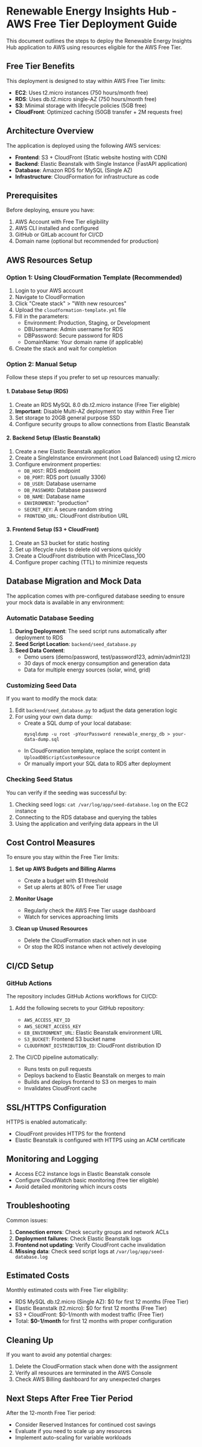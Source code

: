 # Renewable Energy Insights Hub - AWS Free Tier Deployment Guide

This document outlines the steps to deploy the Renewable Energy Insights Hub application to AWS using resources eligible for the AWS Free Tier.

## Free Tier Benefits

This deployment is designed to stay within AWS Free Tier limits:

- **EC2**: Uses t2.micro instances (750 hours/month free)
- **RDS**: Uses db.t2.micro single-AZ (750 hours/month free)
- **S3**: Minimal storage with lifecycle policies (5GB free)
- **CloudFront**: Optimized caching (50GB transfer + 2M requests free)

## Architecture Overview

The application is deployed using the following AWS services:

- **Frontend**: S3 + CloudFront (Static website hosting with CDN)
- **Backend**: Elastic Beanstalk with Single Instance (FastAPI application)
- **Database**: Amazon RDS for MySQL (Single AZ)
- **Infrastructure**: CloudFormation for infrastructure as code

## Prerequisites

Before deploying, ensure you have:

1. AWS Account with Free Tier eligibility
2. AWS CLI installed and configured
3. GitHub or GitLab account for CI/CD
4. Domain name (optional but recommended for production)

## AWS Resources Setup

### Option 1: Using CloudFormation Template (Recommended)

1. Login to your AWS account
2. Navigate to CloudFormation
3. Click "Create stack" > "With new resources"
4. Upload the `cloudformation-template.yml` file
5. Fill in the parameters:
   - Environment: Production, Staging, or Development
   - DBUsername: Admin username for RDS
   - DBPassword: Secure password for RDS
   - DomainName: Your domain name (if applicable)
6. Create the stack and wait for completion

### Option 2: Manual Setup

Follow these steps if you prefer to set up resources manually:

#### 1. Database Setup (RDS)

1. Create an RDS MySQL 8.0 db.t2.micro instance (Free Tier eligible)
2. **Important**: Disable Multi-AZ deployment to stay within Free Tier
3. Set storage to 20GB general purpose SSD
4. Configure security groups to allow connections from Elastic Beanstalk

#### 2. Backend Setup (Elastic Beanstalk)

1. Create a new Elastic Beanstalk application
2. Create a SingleInstance environment (not Load Balanced) using t2.micro
3. Configure environment properties:
   - `DB_HOST`: RDS endpoint
   - `DB_PORT`: RDS port (usually 3306)
   - `DB_USER`: Database username
   - `DB_PASSWORD`: Database password
   - `DB_NAME`: Database name
   - `ENVIRONMENT`: "production"
   - `SECRET_KEY`: A secure random string
   - `FRONTEND_URL`: CloudFront distribution URL

#### 3. Frontend Setup (S3 + CloudFront)

1. Create an S3 bucket for static hosting
2. Set up lifecycle rules to delete old versions quickly
3. Create a CloudFront distribution with PriceClass_100
4. Configure proper caching (TTL) to minimize requests

## Database Migration and Mock Data

The application comes with pre-configured database seeding to ensure your mock data is available in any environment:

### Automatic Database Seeding

1. **During Deployment**: The seed script runs automatically after deployment to RDS
2. **Seed Script Location**: `backend/seed_database.py`
3. **Seed Data Content**:
   - Demo users (demo/password, test/password123, admin/admin123)
   - 30 days of mock energy consumption and generation data
   - Data for multiple energy sources (solar, wind, grid)

### Customizing Seed Data

If you want to modify the mock data:

1. Edit `backend/seed_database.py` to adjust the data generation logic
2. For using your own data dump:
   - Create a SQL dump of your local database:
     ```
     mysqldump -u root -pYourPassword renewable_energy_db > your-data-dump.sql
     ```
   - In CloudFormation template, replace the script content in `UploadDBScriptCustomResource`
   - Or manually import your SQL data to RDS after deployment

### Checking Seed Status

You can verify if the seeding was successful by:

1. Checking seed logs: `cat /var/log/app/seed-database.log` on the EC2 instance
2. Connecting to the RDS database and querying the tables
3. Using the application and verifying data appears in the UI

## Cost Control Measures

To ensure you stay within the Free Tier limits:

1. **Set up AWS Budgets and Billing Alarms**

   - Create a budget with $1 threshold
   - Set up alerts at 80% of Free Tier usage

2. **Monitor Usage**

   - Regularly check the AWS Free Tier usage dashboard
   - Watch for services approaching limits

3. **Clean up Unused Resources**
   - Delete the CloudFormation stack when not in use
   - Or stop the RDS instance when not actively developing

## CI/CD Setup

### GitHub Actions

The repository includes GitHub Actions workflows for CI/CD:

1. Add the following secrets to your GitHub repository:

   - `AWS_ACCESS_KEY_ID`
   - `AWS_SECRET_ACCESS_KEY`
   - `EB_ENVIRONMENT_URL`: Elastic Beanstalk environment URL
   - `S3_BUCKET`: Frontend S3 bucket name
   - `CLOUDFRONT_DISTRIBUTION_ID`: CloudFront distribution ID

2. The CI/CD pipeline automatically:
   - Runs tests on pull requests
   - Deploys backend to Elastic Beanstalk on merges to main
   - Builds and deploys frontend to S3 on merges to main
   - Invalidates CloudFront cache

## SSL/HTTPS Configuration

HTTPS is enabled automatically:

- CloudFront provides HTTPS for the frontend
- Elastic Beanstalk is configured with HTTPS using an ACM certificate

## Monitoring and Logging

- Access EC2 instance logs in Elastic Beanstalk console
- Configure CloudWatch basic monitoring (free tier eligible)
- Avoid detailed monitoring which incurs costs

## Troubleshooting

Common issues:

1. **Connection errors**: Check security groups and network ACLs
2. **Deployment failures**: Check Elastic Beanstalk logs
3. **Frontend not updating**: Verify CloudFront cache invalidation
4. **Missing data**: Check seed script logs at `/var/log/app/seed-database.log`

## Estimated Costs

Monthly estimated costs with Free Tier eligibility:

- RDS MySQL db.t2.micro (Single AZ): $0 for first 12 months (Free Tier)
- Elastic Beanstalk (t2.micro): $0 for first 12 months (Free Tier)
- S3 + CloudFront: $0-1/month with modest traffic (Free Tier)
- Total: **$0-1/month** for first 12 months with proper configuration

## Cleaning Up

If you want to avoid any potential charges:

1. Delete the CloudFormation stack when done with the assignment
2. Verify all resources are terminated in the AWS Console
3. Check AWS Billing dashboard for any unexpected charges

## Next Steps After Free Tier Period

After the 12-month Free Tier period:

- Consider Reserved Instances for continued cost savings
- Evaluate if you need to scale up any resources
- Implement auto-scaling for variable workloads
